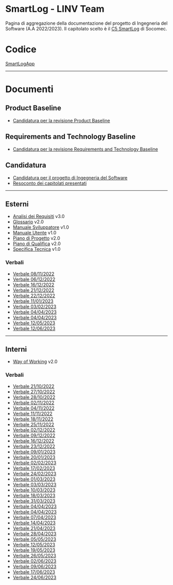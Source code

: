 # SmartLog - LINV Team

Pagina di aggregazione della documentazione del progetto di Ingegneria del Software (A.A 2022/2023). Il capitolato scelto è il [C5 SmartLog](https://www.math.unipd.it/~tullio/IS-1/2022/Progetto/C5.pdf) di Socomec.

# Codice

[SmartLogApp](https://github.com/linvteam/SmartLogApp)

---

# Documenti


## Product Baseline

- [Candidatura per la revisione Product Baseline](/SmartLog/Candidatura-PB/Candidatura.pdf)

## Requirements and Technology Baseline

- [Candidatura per la revisione Requirements and Technology Baseline](/SmartLog/Candidatura-RTB/Candidatura.pdf)

## Candidatura

- [Candidatura per il progetto di Ingegneria del Software](/SmartLog/Candidatura/Candidatura.pdf)
- [Resoconto dei capitolati presentati](/SmartLog/Candidatura/ResocontoCapitolati.pdf)


---

## Esterni

- [Analisi dei Requisiti](/SmartLog/AdR/AnalisiDeiRequisiti.pdf) v3.0
- [Glossario](/SmartLog/Glossario/Glossario.pdf) v2.0
- [Manuale Sviluppatore](/SmartLog/MS/ManualeSviluppatore.pdf) v1.0
- [Manuale Utente](/SmartLog/MU/ManualeUtente.pdf) v1.0
- [Piano di Progetto](/SmartLog/PdP/PianoDiProgetto.pdf) v2.0
- [Piano di Qualifica](/SmartLog/PdQ/PianoDiQualifica.pdf) v2.0
- [Specifica Tecnica](/SmartLog/ST/SpecificaTecnica.pdf) v1.0


### Verbali

- [Verbale 08/11/2022](/SmartLog/Verbali/Esterni/Verbale_2022_11_08.pdf)
- [Verbale 06/12/2022](/SmartLog/Verbali/Esterni/Verbale_2022_12_06.pdf)
- [Verbale 16/12/2022](/SmartLog/Verbali/Esterni/Verbale_2022_12_16.pdf)
- [Verbale 21/12/2022](/SmartLog/Verbali/Esterni/Verbale_2022_12_21.pdf)
- [Verbale 22/12/2022](/SmartLog/Verbali/Esterni/Verbale_2022_12_22.pdf)
- [Verbale 11/01/2023](/SmartLog/Verbali/Esterni/Verbale_2023_01_11.pdf)
- [Verbale 03/02/2023](/SmartLog/Verbali/Esterni/Verbale_2023_02_03.pdf)
- [Verbale 04/04/2023](/SmartLog/Verbali/Esterni/Verbale_2023_04_04_Cardin.pdf)
- [Verbale 04/04/2023](/SmartLog/Verbali/Esterni/Verbale_2023_04_04_Socomec.pdf)
- [Verbale 12/05/2023](/SmartLog/Verbali/Esterni/Verbale_2023_05_12.pdf)
- [Verbale 12/06/2023](/SmartLog/Verbali/Esterni/Verbale_2023_06_12.pdf)


---

## Interni

- [Way of Working](/SmartLog/WOW/WayOfWorking.pdf) v2.0


### Verbali

- [Verbale 21/10/2022](/SmartLog/Verbali/Interni/Verbale_2022_10_21.pdf)
- [Verbale 27/10/2022](/SmartLog/Verbali/Interni/Verbale_2022_10_27.pdf)
- [Verbale 28/10/2022](/SmartLog/Verbali/Interni/Verbale_2022_10_28.pdf)
- [Verbale 02/11/2022](/SmartLog/Verbali/Interni/Verbale_2022_11_02.pdf)
- [Verbale 04/11/2022](/SmartLog/Verbali/Interni/Verbale_2022_11_04.pdf)
- [Verbale 11/11/2022](/SmartLog/Verbali/Interni/Verbale_2022_11_11.pdf)
- [Verbale 18/11/2022](/SmartLog/Verbali/Interni/Verbale_2022_11_18.pdf)
- [Verbale 25/11/2022](/SmartLog/Verbali/Interni/Verbale_2022_11_25.pdf)
- [Verbale 02/12/2022](/SmartLog/Verbali/Interni/Verbale_2022_12_02.pdf)
- [Verbale 09/12/2022](/SmartLog/Verbali/Interni/Verbale_2022_12_09.pdf)
- [Verbale 16/12/2022](/SmartLog/Verbali/Interni/Verbale_2022_12_16.pdf)
- [Verbale 23/12/2022](/SmartLog/Verbali/Interni/Verbale_2022_12_23.pdf)
- [Verbale 09/01/2023](/SmartLog/Verbali/Interni/Verbale_2023_01_09.pdf)
- [Verbale 20/01/2023](/SmartLog/Verbali/Interni/Verbale_2023_01_20.pdf)
- [Verbale 02/02/2023](/SmartLog/Verbali/Interni/Verbale_2023_02_02.pdf)
- [Verbale 17/02/2023](/SmartLog/Verbali/Interni/Verbale_2023_02_17.pdf)
- [Verbale 24/02/2023](/SmartLog/Verbali/Interni/Verbale_2023_02_24.pdf)
- [Verbale 01/03/2023](/SmartLog/Verbali/Interni/Verbale_2023_03_01.pdf)
- [Verbale 03/03/2023](/SmartLog/Verbali/Interni/Verbale_2023_03_03.pdf)
- [Verbale 10/03/2023](/SmartLog/Verbali/Interni/Verbale_2023_03_10.pdf)
- [Verbale 18/03/2023](/SmartLog/Verbali/Interni/Verbale_2023_03_18.pdf)
- [Verbale 31/03/2023](/SmartLog/Verbali/Interni/Verbale_2023_03_31.pdf)
- [Verbale 04/04/2023](/SmartLog/Verbali/Interni/Verbale_2023_04_04_Cardin.pdf)
- [Verbale 04/04/2023](/SmartLog/Verbali/Interni/Verbale_2023_04_04_Socomec.pdf)
- [Verbale 07/04/2023](/SmartLog/Verbali/Interni/Verbale_2023_04_07.pdf)
- [Verbale 14/04/2023](/SmartLog/Verbali/Interni/Verbale_2023_04_14.pdf)
- [Verbale 21/04/2023](/SmartLog/Verbali/Interni/Verbale_2023_04_21.pdf)
- [Verbale 28/04/2023](/SmartLog/Verbali/Interni/Verbale_2023_04_28.pdf)
- [Verbale 05/05/2023](/SmartLog/Verbali/Interni/Verbale_2023_05_05.pdf)
- [Verbale 12/05/2023](/SmartLog/Verbali/Interni/Verbale_2023_05_12.pdf)
- [Verbale 19/05/2023](/SmartLog/Verbali/Interni/Verbale_2023_05_19.pdf)
- [Verbale 26/05/2023](/SmartLog/Verbali/Interni/Verbale_2023_05_26.pdf)
- [Verbale 02/06/2023](/SmartLog/Verbali/Interni/Verbale_2023_06_02.pdf)
- [Verbale 09/06/2023](/SmartLog/Verbali/Interni/Verbale_2023_06_09.pdf)
- [Verbale 17/06/2023](/SmartLog/Verbali/Interni/Verbale_2023_06_17.pdf)
- [Verbale 24/06/2023](/SmartLog/Verbali/Interni/Verbale_2023_06_24.pdf)

